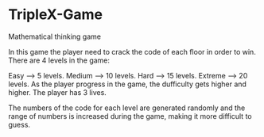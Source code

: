 # TripleX-Game
Mathematical thinking game

In this game the player need to crack the code of each floor in order to win. There are 4 levels in the game:

Easy --> 5 levels.
Medium --> 10 levels.
Hard --> 15 levels.
Extreme --> 20 levels.
As the player progress in the game, the dufficulty gets higher and higher. The player has 3 lives.

The numbers of the code for each level are generated randomly and the range of numbers is increased during the game, making it more difficult to guess.
